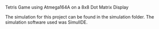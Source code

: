 Tetris Game using Atmega164A on a 8x8 Dot Matrix Display

The simulation for this project can be found in the simulation folder.
The simulation software used was SimulIDE.